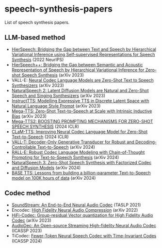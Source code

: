 # speech-synthesis-papers
List of speech synthesis papers.
## LLM-based method
- [HierSpeech: Bridging the Gap between Text and Speech by Hierarchical Variational Inference using Self-supervised Representations for Speech Synthesis](https://proceedings.neurips.cc/paper_files/paper/2022/file/69c754f571806bf15add18556ff39b4f-Paper-Conference.pdf) (2022 NeurIPS)
- [HierSpeech++: Bridging the Gap between Semantic and Acoustic Representation of Speech by Hierarchical Variational Inference for Zero-shot Speech Synthesis](https://arxiv.org/pdf/2311.12454.pdf) (arXiv 2023)
- VALL-E: [Neural Codec Language Models are Zero-Shot Text to Speech Synthesizers](https://arxiv.org/pdf/2301.02111.pdf) (arXiv 2023)
- [NaturalSpeech 2: Latent Diffusion Models are Natural and Zero-Shot Speech and Singing Synthesizers](https://arxiv.org/pdf/2304.09116.pdf) (arXiv 2023)
- [InstructTTS: Modelling Expressive TTS in Discrete Latent Space with Natural Language Style Prompt](https://arxiv.org/pdf/2301.13662.pdf) (arXiv 2023)
- [Mega-TTS: Zero-Shot Text-to-Speech at Scale with Intrinsic Inductive Bias](https://arxiv.org/pdf/2306.03509.pdf) (arXiv 2023)
- [Mega-TTS2: BOOSTING PROMPTING MECHANISMS FOR ZERO-SHOT SPEECH SYNTHESIS](https://arxiv.org/pdf/2307.07218.pdf) (2024 ICLR)
- [CLaM-TTS: Improving Neural Codec Language Model for Zero-Shot Text-to-Speech](https://arxiv.org/pdf/2404.02781.pdf) (2024 ICLR)
- [VALL-T: Decoder-Only Generative Transducer for Robust and Decoding-Controllable Text-to-Speech](https://arxiv.org/pdf/2401.14321.pdf) (arXiv 2024)
- [RALL-E: Robust Codec Language Modeling with Chain-of-Thought Prompting for Text-to-Speech Synthesis](https://arxiv.org/pdf/2404.03204.pdf) (arXiv 2024)
- [NaturalSpeech 3: Zero-Shot Speech Synthesis with Factorized Codec and Diffusion Models](https://arxiv.org/pdf/2403.03100.pdf) (arXiv 2024)
- [BASE TTS: Lessons from building a billion-parameter Text-to-Speech model on 100K hours of data](https://arxiv.org/pdf/2402.08093.pdf) (arXiv 2024)
## Codec method
- [SoundStream: An End-to-End Neural Audio Codec](https://arxiv.org/pdf/2107.03312) (TASLP 2021)
- Encodec: [High Fidelity Neural Audio Compression](https://arxiv.org/pdf/2210.13438) (arXiv 2022)
- [HiFi-Codec: Group-residual Vector quantization for High Fidelity Audio Codec](https://arxiv.org/pdf/2305.02765) (arXiv 2023)
- [AudioDec: An Open-source Streaming High-fidelity Neural Audio Codec](https://arxiv.org/pdf/2305.02765) (ICASSP 2023)
- TiCodec: [Fewer-Token Neural Speech Codec with Time-Invariant Codes](https://arxiv.org/pdf/2310.00014) (ICASSP 2024)